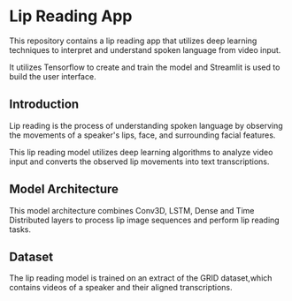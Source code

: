 
# Lip Reading App
This repository contains a lip reading app that utilizes deep learning techniques to interpret and understand spoken language from video input.

It utilizes Tensorflow to create and train the model
and Streamlit is used to build the user interface.

## Introduction
Lip reading is the process of understanding spoken language by observing the movements of a speaker's lips, face, and surrounding facial features. 

This lip reading model utilizes deep learning algorithms to analyze video input and converts the observed lip movements into text transcriptions.

## Model Architecture
This model architecture combines Conv3D, LSTM, Dense and Time Distributed layers to process lip image sequences and perform lip reading tasks.

## Dataset
The lip reading model is trained on an extract of the GRID dataset,which contains videos of a speaker and their aligned transcriptions. 


